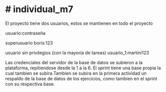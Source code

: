 # # individual_m7

El proyecto tiene dos usuarios, estos se mantienen en todo el proyecto 

usuario:contraseña

superusuario
boris:123 

usuario sin privilegios (con la mayoria de tareas)
usuario_1:martini123

Las credenciales del servidor de la base de datos se subieron a la plataforma, repitiendose desde la 1 a la 6. El sprint tiene una base propia la cual tambien se subira.Tambien se subira en la primera actividad un respaldo de la base de datos de los ejercicios, como tambien en el sprint con su respectiva base.
